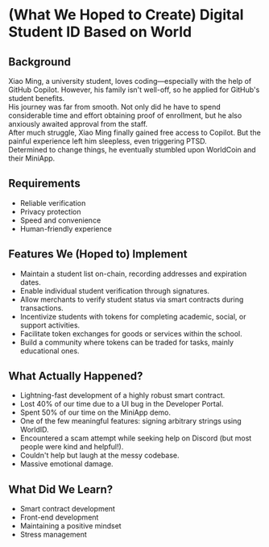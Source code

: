 # (What We Hoped to Create) Digital Student ID Based on World

## Background  
Xiao Ming, a university student, loves coding—especially with the help of GitHub Copilot. However, his family isn't well-off, so he applied for GitHub's student benefits.  
His journey was far from smooth. Not only did he have to spend considerable time and effort obtaining proof of enrollment, but he also anxiously awaited approval from the staff.  
After much struggle, Xiao Ming finally gained free access to Copilot. But the painful experience left him sleepless, even triggering PTSD.  
Determined to change things, he eventually stumbled upon WorldCoin and their MiniApp.

## Requirements  
- Reliable verification  
- Privacy protection  
- Speed and convenience  
- Human-friendly experience  

## Features We (Hoped to) Implement  
- Maintain a student list on-chain, recording addresses and expiration dates.  
- Enable individual student verification through signatures.  
- Allow merchants to verify student status via smart contracts during transactions.  
- Incentivize students with tokens for completing academic, social, or support activities.  
- Facilitate token exchanges for goods or services within the school.  
- Build a community where tokens can be traded for tasks, mainly educational ones.  

## What Actually Happened?  
- Lightning-fast development of a highly robust smart contract.  
- Lost 40% of our time due to a UI bug in the Developer Portal.  
- Spent 50% of our time on the MiniApp demo.  
- One of the few meaningful features: signing arbitrary strings using WorldID.  
- Encountered a scam attempt while seeking help on Discord (but most people were kind and helpful!).  
- Couldn't help but laugh at the messy codebase.  
- Massive emotional damage.

## What Did We Learn?  
- Smart contract development  
- Front-end development  
- Maintaining a positive mindset  
- Stress management